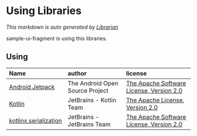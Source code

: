 # Using Libraries
*This markdown is auto generated by [Librarian](https://github.com/MeilCli/Librarian)*

sample-ui-fragment is using this libraries.

## Using
|Name|author|license|
|:--|:--|:--|
|[Android Jetpack](https://developer.android.com/jetpack/androidx)|The Android Open Source Project|[The Apache Software License, Version 2.0](http://www.apache.org/licenses/LICENSE-2.0.txt)|
|[Kotlin](https://kotlinlang.org/)|JetBrains - Kotlin Team|[The Apache License, Version 2.0](http://www.apache.org/licenses/LICENSE-2.0.txt)|
|[kotlinx.serialization](https://github.com/Kotlin/kotlinx.serialization)|JetBrains - JetBrains Team|[The Apache Software License, Version 2.0](http://www.apache.org/licenses/LICENSE-2.0.txt)|

